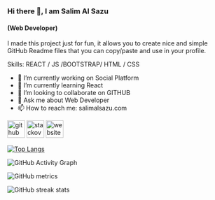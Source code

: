 
### Hi there 👋, I am Salim Al Sazu
#### (Web Developer)

I made this project just for fun, it allows you to create nice and simple GitHub Readme files that you can copy/paste and use in your profile.

Skills:  REACT / JS /BOOTSTRAP/ HTML / CSS

- 🔭 I’m currently working on Social Platform 
- 🌱 I’m currently learning React 
- 👯 I’m looking to collaborate on GITHUB 
- 💬 Ask me about Web Developer 
- 📫 How to reach me: salimalsazu.com 


[<img src='https://cdn.jsdelivr.net/npm/simple-icons@3.0.1/icons/github.svg' alt='github' height='40'>](https://github.com/salimalsazu)  [<img src='https://cdn.jsdelivr.net/npm/simple-icons@3.0.1/icons/stackoverflow.svg' alt='stackoverflow' height='40'>](https://stackoverflow.com/users/user:19305712)  [<img src='https://cdn.jsdelivr.net/npm/simple-icons@3.0.1/icons/icloud.svg' alt='website' height='40'>](salimalsazu.com)  

[![Top Langs](https://github-readme-stats.vercel.app/api/top-langs/?username=salimalsazu)](https://github.com/anuraghazra/github-readme-stats)

![GitHub Activity Graph](https://activity-graph.herokuapp.com/graph?username=salimalsazu)  

![GitHub metrics](https://metrics.lecoq.io/salimalsazu)  

![GitHub streak stats](https://github-readme-streak-stats.herokuapp.com/?user=salimalsazu)  

